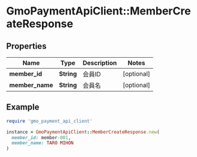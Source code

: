 # GmoPaymentApiClient::MemberCreateResponse

## Properties

| Name | Type | Description | Notes |
| ---- | ---- | ----------- | ----- |
| **member_id** | **String** | 会員ID | [optional] |
| **member_name** | **String** | 会員名 | [optional] |

## Example

```ruby
require 'gmo_payment_api_client'

instance = GmoPaymentApiClient::MemberCreateResponse.new(
  member_id: member-001,
  member_name: TARO MIHON
)
```

